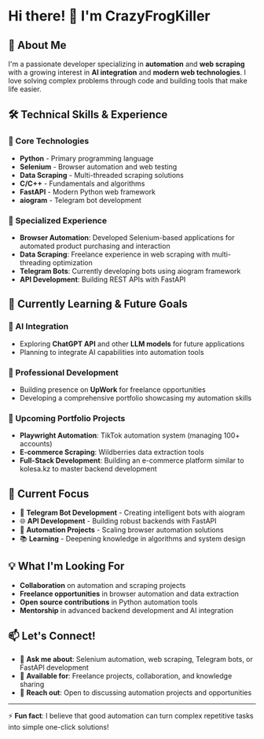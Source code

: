 # Hi there! 👋 I'm CrazyFrogKiller

## 🚀 About Me

I'm a passionate developer specializing in **automation** and **web scraping** with a growing interest in **AI integration** and **modern web technologies**. I love solving complex problems through code and building tools that make life easier.

## 🛠️ Technical Skills & Experience

### 🔧 Core Technologies
- **Python** - Primary programming language
- **Selenium** - Browser automation and web testing
- **Data Scraping** - Multi-threaded scraping solutions
- **C/C++** - Fundamentals and algorithms
- **FastAPI** - Modern Python web framework
- **aiogram** - Telegram bot development

### 🎯 Specialized Experience
- **Browser Automation**: Developed Selenium-based applications for automated product purchasing and interaction
- **Data Scraping**: Freelance experience in web scraping with multi-threading optimization
- **Telegram Bots**: Currently developing bots using aiogram framework
- **API Development**: Building REST APIs with FastAPI

## 🌱 Currently Learning & Future Goals

### 🤖 AI Integration
- Exploring **ChatGPT API** and other **LLM models** for future applications
- Planning to integrate AI capabilities into automation tools

### 💼 Professional Development
- Building presence on **UpWork** for freelance opportunities
- Developing a comprehensive portfolio showcasing my automation skills

### 🎨 Upcoming Portfolio Projects
- **Playwright Automation**: TikTok automation system (managing 100+ accounts)
- **E-commerce Scraping**: Wildberries data extraction tools
- **Full-Stack Development**: Building an e-commerce platform similar to kolesa.kz to master backend development

## 🔭 Current Focus

- 🤖 **Telegram Bot Development** - Creating intelligent bots with aiogram
- 🌐 **API Development** - Building robust backends with FastAPI
- 🎯 **Automation Projects** - Scaling browser automation solutions
- 📚 **Learning** - Deepening knowledge in algorithms and system design

## 💡 What I'm Looking For

- **Collaboration** on automation and scraping projects
- **Freelance opportunities** in browser automation and data extraction
- **Open source contributions** in Python automation tools
- **Mentorship** in advanced backend development and AI integration

## 📫 Let's Connect!

- 💬 **Ask me about**: Selenium automation, web scraping, Telegram bots, or FastAPI development
- 🤝 **Available for**: Freelance projects, collaboration, and knowledge sharing
- 📧 **Reach out**: Open to discussing automation projects and opportunities

---

⚡ **Fun fact**: I believe that good automation can turn complex repetitive tasks into simple one-click solutions!